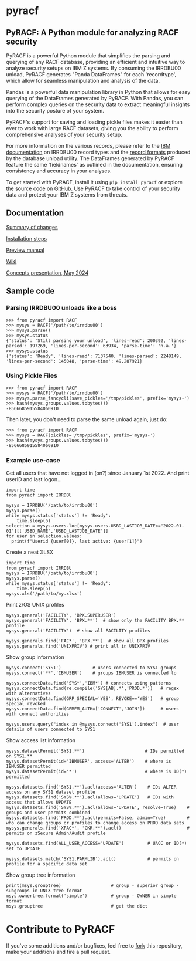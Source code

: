 # pyracf

## PyRACF: A Python module for analyzing RACF security

PyRACF is a powerful Python module that simplifies the parsing and querying of any RACF database, providing an efficient and intuitive way to analyze security setups on IBM Z systems. By consuming the IRRDBU00 unload, PyRACF generates "Panda DataFrames" for each 'recordtype', which allow for seamless manipulation and analysis of the data.

Pandas is a powerful data manipulation library in Python that allows for easy querying of the DataFrames generated by PyRACF. With Pandas, you can perform complex queries on the security data to extract meaningful insights into the security posture of your system.

PyRACF's support for saving and loading pickle files makes it easier than ever to work with large RACF datasets, giving you the ability to perform comprehensive analyses of your security setup.

For more information on the various records, please refer to the [IBM documentation](https://www.ibm.com/docs/en/zos/3.1.0?topic=records-irrdbu00-record-types) on IRRDBU00 record types and the [record formats](https://www.ibm.com/docs/en/zos/3.1.0?topic=records-record-formats-produced-by-database-unload-utility) produced by the database unload utility. The DataFrames generated by PyRACF feature the same 'fieldnames' as outlined in the documentation, ensuring consistency and accuracy in your analyses.

To get started with PyRACF, install it using `pip install pyracf` or explore the source code on [GitHub](https://github.com/wizardofzos/pyracf/releases/latest). Use PyRACF to take control of your security data and protect your IBM Z systems from threats.


## Documentation

[Summary of changes](docs/ReleaseNotes.rst)

[Installation steps](docs/Installation.rst)

[Preview manual](docs/_build/markdown/index.md)

[Wiki](../../wiki)

[Concepts presentation, May 2024](docs/_external/GSE-NL-2024-concepts.pdf)

## Sample code
  
### Parsing IRRDBU00 unloads like a boss

    >>> from pyracf import RACF
    >>> mysys = RACF('/path/to/irrdbu00')
    >>> mysys.parse()
    >>> mysys.status
    {'status': 'Still parsing your unload', 'lines-read': 200392, 'lines-parsed': 197269, 'lines-per-second': 63934, 'parse-time': 'n.a.'}
    >>> mysys.status
    {'status': 'Ready', 'lines-read': 7137540, 'lines-parsed': 2248149, 'lines-per-second': 145048, 'parse-time': 49.207921}
    
### Using Pickle Files

    >>> from pyracf import RACF
    >>> mysys = RACF('/path/to/irrdbu00')
    >>> mysys.parse_fancycli(save_pickles='/tmp/pickles', prefix='mysys-')
    >>> hash(mysys.groups.values.tobytes())
    -8566685915584060910

Then later, you don't need to parse the same unload again, just do:

    >>> from pyracf import RACF
    >>> mysys = RACF(pickles='/tmp/pickles', prefix='mysys-')
    >>> hash(mysys.groups.values.tobytes())
    -8566685915584060910

### Example use-case

Get all users that have not logged in (on?) since January 1st 2022. And print userID and last logon...

    import time
    from pyracf import IRRDBU

    mysys = IRRDBU('/path/to/irrdbu00')
    mysys.parse()
    while mysys.status['status'] != 'Ready':
        time.sleep(5)
    selection = mysys.users.loc[mysys.users.USBD_LASTJOB_DATE<="2022-01-01"][['USBD_NAME','USBD_LASTJOB_DATE']]
    for user in selection.values:
      print(f"Userid {user[0]}, last active: {user[1]}")

Create a neat XLSX

    import time
    from pyracf import IRRDBU
    mysys = IRRDBU('/path/to/irrdbu00')
    mysys.parse()
    while mysys.status['status'] != 'Ready':
        time.sleep(5)
    mysys.xls('/path/to/my.xlsx')

Print z/OS UNIX profiles

    mysys.general('FACILITY', 'BPX.SUPERUSER')
    mysys.general('FACILITY', 'BPX.**')  # show only the FACILITY BPX.** profile
    mysys.general('FACILITY')  # show all FACILITY profiles

    mysys.generals.find('FAC*', 'BPX.**')  # show all BPX profiles
    mysys.generals.find('UNIXPRIV') # print all in UNIXPRIV

Show group information

    mysys.connect('SYS1')            # users connected to SYS1 groups
    mysys.connect('**','IBMUSER')    # groups IBMUSER is connected to

    mysys.connectData.find('SYS*','IBM*') # connects using patterns
    mysys.connectData.find(re.compile('SYS[AB].*','PROD.*'))   # regex with alternatives
    mysys.connectData.find(GRP_SPECIAL='YES', REVOKE=='YES')   # group special revoked
    mysys.connectData.find(GPMEM_AUTH=['CONNECT','JOIN'])      # users with connect authorities

    mysys.users.query("index in @mysys.connect('SYS1').index")  # user details of users connected to SYS1

Show access list information

    mysys.datasetPermit('SYS1.**')                       # IDs permitted on SYS1.**
    mysys.datasetPermit(id='IBMUSER', access='ALTER')    # where is IBMUSER permitted
    mysys.datasetPermit(id='*')                          # where is ID(*) permitted

    mysys.datasets.find('SYS1.**').acl(access='ALTER')    # IDs ALTER access on any SYS1 dataset profile
    mysys.datasets.find('SYS%.**').acl(allows='UPDATE')   # IDs with access that allows UPDATE
    mysys.datasets.find('SYS%.**').acl(allows='UPDATE', resolve=True)    # groups and user permits combined 
    mysys.datasets.find('PROD.**').acl(permits=False, admin=True)        # who can change groups or profiles to change access on PROD data sets
    mysys.generals.find('XFAC*', 'CKR.**').acl()                         # permits on zSecure Admin/Audit profile

    mysys.datasets.find(ALL_USER_ACCESS='UPDATE')         # UACC or ID(*) set to UPDATE

    mysys.datasets.match('SYS1.PARMLIB').acl()            # permits on profile for a specific data set

Show group tree information

    print(msys.grouptree)                   # group - superior group - subgroups in UNIX tree format
    msys.ownertree.format('simple')         # group - OWNER in simple format
    msys.grouptree                          # get the dict


# Contribute to PyRACF

If you've some additions and/or bugfixes, feel free to [fork](https://github.com/wizardofzos/pyracf/fork) this repository, make your additions and fire a pull request.





